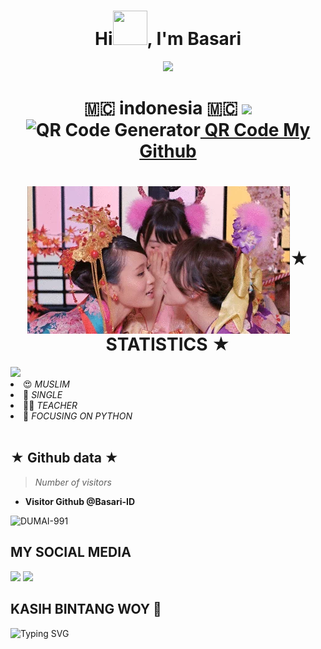 <h1 align="center">Hi<img src="https://github.com/mitul3737/mitul3737/blob/main/Wave.gif" height="55px" width="55px">, I'm Basari</h1>
<!-- Typing SVG by DenverCoder1 - https://github.com/DenverCoder1/readme-typing-svg -->
<p align="center">
<!--   <a href="https://github.com/DenverCoder1/readme-typing-svg"> -->
    <img src="https://readme-typing-svg.herokuapp.com?color=E22FE4&width=380&height=45&lines=Welcome+To+My+Github;You+Know+Who+Is+Handsome;Nice+To+Meet+You+...&center=true"></a>

</p>
<h1 align="center">🇲🇨 indonesia 🇲🇨 <img src="https://github.com/mitul3737/mitul3737/blob/main/mituls code.gif"
<h1 align="center"> <img src="https://chart.apis.google.com/chart?cht=qr&choe=UTF-8&chs=250x250&chld=L&chl=github.com%2FBasari-ID" alt="QR Code Generator"><a href="https://dnschecker.org" rel="nofollow" border="0">    QR Code My Github </a>

<h1 align="center"><img src="https://raw.githubusercontent.com/Al-Vino/Al-Vino/main/giphy%20(1).webp"
<h1 align="center">★ STATISTICS ★</i></b></h3>
<a href="https://github.com/Basari-ID"><img width=550 src="https://github-profile-trophy.vercel.app/?username=Basari-ID&theme=dracula&no-frame=true&title=Followers,Stars,Commit,Repository,Issues"/></a>
<li> 😍 <i> MUSLIM</i></li>
<li> 🌚 <i> SINGLE</i></li>
<li> 👩‍💻 <i> TEACHER</i></li>
<li> 🌟 <i> FOCUSING ON PYTHON</i></li><br>

## ★ Github data ★
>
> *Number of visitors*
* **Visitor Github @Basari-ID**

![DUMAI-991](https://komarev.com/ghpvc/?username=Basari-ID&color=blue)
>
## MY SOCIAL MEDIA
[![](https://img.shields.io/badge/Github-black?logo=Github&logoColor=black&labelColor=white)](https://github.com/Basari-ID) 
[![](https://img.shields.io/badge/Facebook-blue?logo=Facebook&logoColor=blue&labelColor=white)](https://www.facebook.com/bazcracker)
## KASIH BINTANG WOY 🌟
![Typing SVG](https://readme-typing-svg.herokuapp.com?lines=Selamat+Bersenang-senang....!+)
